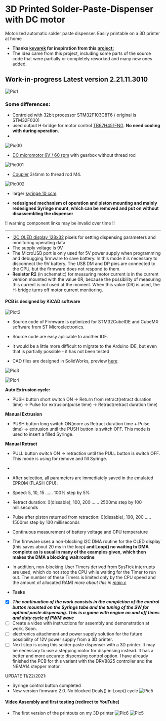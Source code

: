 # 3D Printed Solder-Paste-Dispenser with DC motor
Motorized automatic solder paste dispenser. Easily printable on a 3D printer at home
+ **Thanks [kevarek](https://hackaday.io/Kevarek) for inspiration from this [project:](https://hackaday.io/project/169748-low-cost-solder-paste-dispenser)**
+ The idea came from this project, including some parts of the source code that were partially or completely reworked and many new ones added. 

## __Work-in-progress__ Latest version 2.21.11.3010

![Pic1](images/IMG_20211109_155602.jpg)


### Some differences:

+ Controled with 32bit processor STM32F103C8T6 ( original is STM32F030)
+ used output H-bridge for motor control [TB67H451FNG](https://www.aliexpress.com/item/1005001738294266.html?spm=a2g0s.9042311.0.0.27424c4dVMVyey). **No need cooling with during operation**.
+ 
![Pic00](images/DCMotor6V.png)
+ [DC micromotor 6V / 60 rpm](https://www.aliexpress.com/item/33022320164.html?spm=a2g0s.9042311.0.0.266b4c4dmW3uVV) with gearbox without thread rod 

![Pic001](images/Coupler.png)
+ [Coupler](https://www.aliexpress.com/item/1005002015620915.html?spm=a2g0s.9042311.0.0.266b4c4dmW3uVV) 3/4mm to thread rod M4.
 
![Pic002](images/Syringe.png)
+ larger [syringe 10 ccm](https://www.aliexpress.com/item/10000092421369.html?spm=a2g0s.9042311.0.0.27424c4dw27aah)

+ **redesigned mechanism of operation and piston mounting and mainly redesigned Syringe mount, which can be removed and put on without disassembling the dispenser**




!! warning component links may be invalid over time !!

----------------------------------------------------------------------


+ [I2C OLED display 128x32](https://www.aliexpress.com/item/32879702750.html?spm=a2g0s.9042311.0.0.27424c4d1LUqwi) pixels for setting dispensing parameters and monitoring operating data
+ The supply voltage is 9V
+ The MicroUSB port is only used for 5V power supply when programming and debugging firmware to save battery. In this mode it is necessary to disconnect the 9V battery. The USB DM and DP pins are connected to the CPU, but the firmware does not respond to them. 
+ **Resistor R2** (in schematic) for measuring motor current is in the current version mounted with the value 0R, because the possibility of measuring this current is not used at the moment. When this value (0R) is used, the H-bridge turns off motor current monitoring.

#### PCB is designed by KiCAD software
![Pict2](images/SPD_DC_MotorHBridge.png)

+ Source code of Firmware is optimized for STM32CubeIDE and CubeMX software from ST Microelectronics.

+ Source code are easy aplicable to another IDE.

+ It would be a little more difficult to migrate to the Arduino IDE, but even that is partially possible - it has not been tested

+ CAD files are designed in SolidWorks, preview [here](https://grabcad.com/library/3d-printed-solder-paste-dispenser-1):

![Pic3](images/SolderPasteMotor1.PNG) 

![Pic4](images/SolderPasteMotor.gif)

**Auto Extrusion cycle:**
+ PUSH button short switch ON -> Return from retract(retract duration time) -> Pulse for extrusion(pulse time) -> Retract(retract duration time)

**Manual Extrusion** 
+ PUSH button long switch ON(more as Retract duration time + Pulse time) -> extrusion until the PUSH button is switch OFF. This mode is used to insert a filled Syringe.

**Manual Retract**
+ PULL button switch ON -> retraction until the PULL button is switch OFF. This mode is using for remove and fill Syringe.
+
+ After selection, all parameters are immediately saved in the emulated EPROM (FLASH CPU).
+ Speed: 5, 10, 15 ...... 100% step by 5% 
+ Retract duration: 0(dissable), 100, 200 ...... 2500ms step by 100 milliseconds
+ Pulse after piston returned from retraction: 0(dissable), 100, 200 ..... 1500ms  step by 100 milliseconds 
+ Continuous measurement of battery voltage and CPU temperature
+ The firmware uses a non-blocking I2C DMA routine for the OLED display (this saves about 20 ms in the loop) **and Loop() no waiting to DMA complete as is usual in many of the examples given, which then makes the DMA a blocking wait routine**
+ In addition, non-blocking User Timers derived from SysTick interrupts are used, which do not stop the CPU while waiting for the Timer to run out. The number of these Timers is limited only by the CPU speed and the amount of allocated RAM) *more about this in* [*main.c*](Software/CubeMX/Src/main.c)

+ **Tasks**
+ [x] ***The continuation of the work consists in the completion of the control button mounted on the Syringe tube and the tuning of the SW for optimal paste dispensing. This is a game with engine on and off times and duty cycle of PWM wave***
+ [ ] Create a video with instructions for assembly and demonstration at work. Soon.
+ [ ] electronics attachment and power supply solution for the future possibility of 12V power supply from a 3D printer.
+ [ ] Next step is using this solder paste dispenser with a 3D printer. It may be necessary to use a stepping motor for dispensing instead. It has a better and more accurate dispensing control option. I have already finished the PCB for this variant with the DRV8825 controller and the NEMA14 stepper motor. 

UPDATE 11/22/2021:
- Syringe control button completed
- New version firmware 2.0. No blocked Dealy() in Loop() cycle
![Pic5](images/SwitchRing.PNG)

#### [Video Assembly and first testing](https://youtu.be/biS96wBTfaU) (redirect to YouTube) 
+ The first version of the printouts on my 3D printer
![Pic6](images/IMG_20211104_162506.jpg)
![Pic5](images/IMG_20211104_195446.jpg)
 





